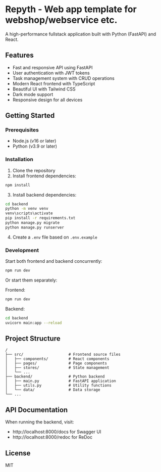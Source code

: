# Repyth - Web app template for webshop/webservice etc.

A high-performance fullstack application built with Python (FastAPI) and React.

## Features

- Fast and responsive API using FastAPI
- User authentication with JWT tokens
- Task management system with CRUD operations
- Modern React frontend with TypeScript
- Beautiful UI with Tailwind CSS
- Dark mode support
- Responsive design for all devices

## Getting Started

### Prerequisites

- Node.js (v16 or later)
- Python (v3.9 or later)

### Installation

1. Clone the repository
2. Install frontend dependencies:

```bash
npm install
```

3. Install backend dependencies:

```bash
cd backend
python -m venv venv
venv\scripts\activate
pip install -r requirements.txt
python manage.py migrate
python manage.py runserver
```

4. Create a `.env` file based on `.env.example`

### Development

Start both frontend and backend concurrently:

```bash
npm run dev
```

Or start them separately:

Frontend:
```bash
npm run dev
```

Backend:
```bash
cd backend
uvicorn main:app --reload
```

## Project Structure

```
/
├── src/                    # Frontend source files
│   ├── components/         # React components
│   ├── pages/              # Page components
│   ├── stores/             # State management
│   └── ...
├── backend/                # Python backend
│   ├── main.py             # FastAPI application
│   ├── utils.py            # Utility functions
│   └── data/               # Data storage
└── ...
```

## API Documentation

When running the backend, visit:
- http://localhost:8000/docs for Swagger UI
- http://localhost:8000/redoc for ReDoc

## License

MIT
